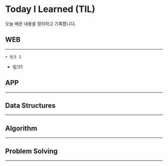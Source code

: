 # Today I Learned (TIL)
오늘 배운 내용을 정리하고 기록합니다.

## WEB
-------------------------
```
+ 링크 1
```
+ 링크1
## APP
------------------------
## Data Structures
------------------------
## Algorithm 
------------------------
## Problem Solving
-----------------------
